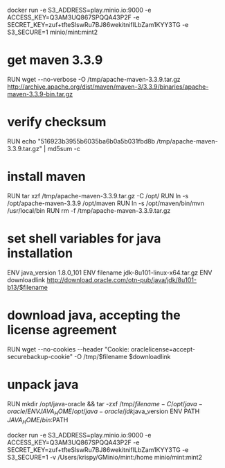docker run -e S3_ADDRESS=play.minio.io:9000 -e ACCESS_KEY=Q3AM3UQ867SPQQA43P2F  -e SECRET_KEY=zuf+tfteSlswRu7BJ86wekitnifILbZam1KYY3TG -e S3_SECURE=1  minio/mint:mint2

# get maven 3.3.9
RUN wget --no-verbose -O /tmp/apache-maven-3.3.9.tar.gz http://archive.apache.org/dist/maven/maven-3/3.3.9/binaries/apache-maven-3.3.9-bin.tar.gz

# verify checksum
RUN echo "516923b3955b6035ba6b0a5b031fbd8b /tmp/apache-maven-3.3.9.tar.gz" | md5sum -c

# install maven
RUN tar xzf /tmp/apache-maven-3.3.9.tar.gz -C /opt/
RUN ln -s /opt/apache-maven-3.3.9 /opt/maven
RUN ln -s /opt/maven/bin/mvn /usr/local/bin
RUN rm -f /tmp/apache-maven-3.3.9.tar.gz

# set shell variables for java installation
ENV java_version 1.8.0_101
ENV filename jdk-8u101-linux-x64.tar.gz
ENV downloadlink http://download.oracle.com/otn-pub/java/jdk/8u101-b13/$filename

# download java, accepting the license agreement
RUN wget --no-cookies --header "Cookie: oraclelicense=accept-securebackup-cookie" -O /tmp/$filename $downloadlink 

# unpack java
RUN mkdir /opt/java-oracle && tar -zxf /tmp/$filename -C /opt/java-oracle/
ENV JAVA_HOME /opt/java-oracle/jdk$java_version
ENV PATH $JAVA_HOME/bin:$PATH

 docker run -e S3_ADDRESS=play.minio.io:9000 -e ACCESS_KEY=Q3AM3UQ867SPQQA43P2F  -e SECRET_KEY=zuf+tfteSlswRu7BJ86wekitnifILbZam1KYY3TG -e S3_SECURE=1  -v /Users/krispy/GMinio/mint:/home  minio/mint:mint2